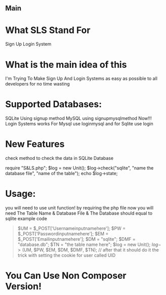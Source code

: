 Main
-------------------
# What SLS Stand For
Sign Up Login System
# What is the main idea of this
I'm Trying To Make Sign Up And Login Systems as easy as possible to all developers for no time wasting 
# Supported Databases:
SQLite Using signup method MySQL using signupmysqlmethod Now!!! Login Systems works For Mysql use loginmysql and for Sqlite use login
# New Features
check method to check the data in SQLite Database
>
require "S&LS.php";
$log = new Unit();
$log->check("sqlite", "name the database file", "name of the table");
echo $log->state;
# Usage:
you will need to use unit function! by requiring the php file 
now you will need The Table Name & Database File & The Database should equal to sqlite example code
> $UM = $_POST['Usernameinputnamehere'];
$PW = $_POST['Passwordinputnamehere'];
$EM = $_POST['Emailinputnamehere'];
$DM = "sqlite";
$DMF = "database.db";
$TN = "the table name here";
$log = new Unit();
$log->($UM, $PW, $EM, $DM, $DMF, $TN);
> // after that it should do it the trick with setting the cookie for user called UID
# You Can Use Non Composer Version!
